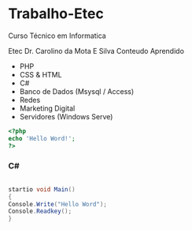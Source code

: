 # Trabalho-Etec
Curso Técnico em Informatica

Etec Dr. Carolino da Mota E Silva
Conteudo Aprendido

- PHP
- CSS & HTML
- C#
- Banco de Dados (Msysql / Access)
- Redes
- Marketing Digital
- Servidores (Windows Serve)

```php
<?php
echo 'Hello Word!';
?>
```
### C# 
```c#

startio void Main()
{
Console.Write("Hello Word");
Console.Readkey();
}
```
